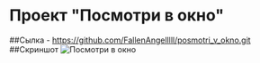 # Проект "Посмотри в окно"
##Сылка - https://github.com/FallenAngelllll/posmotri_v_okno.git
##Скриншот
![Посмотри в окно](https://github.com/FallenAngelllll/posmotri_v_okno/assets/146023380/95dfb6cb-31c2-4ac2-83f2-13e95dd46185)

